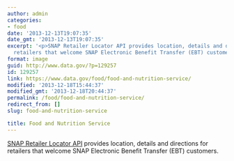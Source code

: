 ```yaml
---
author: admin
categories:
- food
date: '2013-12-13T19:07:35'
date_gmt: '2013-12-13T19:07:35'
excerpt: '<p>SNAP Retailer Locator API provides location, details and directions for
  retailers that welcome SNAP Electronic Benefit Transfer (EBT) customers.</p>'
format: image
guid: http://www.data.gov/?p=129257
id: 129257
link: https://www.data.gov/food/food-and-nutrition-service/
modified: '2013-12-18T15:44:37'
modified_gmt: '2013-12-18T20:44:37'
permalink: /food/food-and-nutrition-service/
redirect_from: []
slug: food-and-nutrition-service

title: Food and Nutrition Service
---
```


[SNAP Retailer Locator API](http://snap-load-balancer-244858692.us-east-1.elb.amazonaws.com/ArcGIS/rest/services/retailer/MapServer) provides location, details and directions for retailers that welcome SNAP Electronic Benefit Transfer (EBT) customers.
